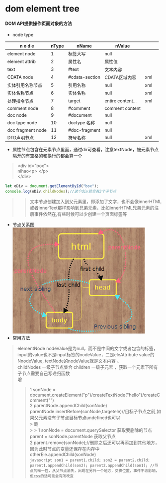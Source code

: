# dom  element tree
#### DOM API提供操作页面对象的方法   
* node type      

| n o d e           | nType | nName          | nValue            |     |     |
| ----------------- | ----- | -------------- | ----------------- | --- | --- |
| element node      | 1     | 标签大写       | null              |     |     |
| element attrib    | 2     | 属性名         | 属性值            |     |     |
| text              | 3     | #text          | 文本内容          |     |     |
| CDATA node        | 4     | #cdata-section | CDATA区域内容     | xml |     |
| 实体引用名称节点  | 5     | 引用名称       | null              | xml |     |
| 实体名称节点      | 6     | 实体名称       | null              | xml |     |
| 处理指令节点      | 7     | target         | entire content... | xml |     |
| comment node      | 8     | #comment       | comment content   |     |     |
| doc node          | 9     | #document      | null              |     |     |
| doc type node     | 10    | doctype 名称   | null              |     |     |
| doc fragment node | 11    | #doc-fragment  | null              |     |     |
| DTD声明节点       | 12    | 符号名称       | null              | xml |     |
* 属性节点包含在元素节点里面，通过dir可查看，注意textNode，被元素节点隔开的有空格的和换行的都会算一个
> \<div id="box"\>        
    nihao\<p\> \</p\>      
  \</div\>      
```javascript
let oDiv = document.getElementById("box");
console.log(oDiv.childNodes);//这个div其实有3个子节点
```
> > 文本节点创建加入到父元素里，即添加了文字，也不会像innerHTML或者innerText那样影响到兄弟元素，比如innerHTML兄弟元素的注册事件依然在,有些时候可以少创建一个页面标签等      
* 节点关系图     
  ![节点关系图](https://github.com/appleu/js-Notes/blob/master/practice/images/node.png?raw=true "小肖")
* 常用方法       
> elementNode nodeValue是为null，而不是中间的文字或者包含的标签，input的value也不是input标签的nodeValue，二是eleAttribute value的NnodeValue,
textNode的nodeValue就是文本内容 。       
childNodes 一级子节点集合  children 一级子元素 ，获取一个元素下所有子节点需要自己写递归函数       
> 增         
> > 1 sonNode = document.createElement("p")/createTextNode("hello")/createComment("")                 
    2 parentNode.appendChild(sonNode)     parentNode.insertBefore(sonNode,targetele)//目标子节点之前,如果父元素没有子节点目标节点undefined也可以      
    > 删         
    > > 1 sonNode = document.querySelector 获取要删除的节点  parent = sonNode.parentNode 获取父节点                 
        2 parent.remove(sonNode);//删除之后还可以再添加到其他地方，因为此时节点的变量还保存在内存中  otherEle.appendChild(sonNode)       
        ```javascript
        son1 = parent1.child;
        son2 = parent2.child;
        parent1.appendChild(son2);
        parent2.appendChild(son1);
        //节点的唯一性，从父节点消失，出现在另外一个地方，交换位置，事件不收影响，但css的话可能会有所改变        
        ```
